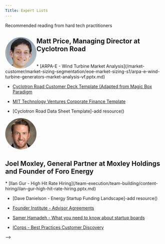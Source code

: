 ```yaml
---
Title: Expert Lists
---
```


<div class="home-lead-content">

<p class="intro-text">Recommended reading from hard tech practitioners</p>

<div markdown="1" class="medium-12 home-popular-resources">

<img src="Matt-Price-headshot-250x250.jpg" alt="Matt Price headshot" style="width:100px;height:100px;border-radius:50%;float:left">

<h2>Matt Price, Managing Director at Cyclotron Road</h2>
<br>
* 
  [ARPA-E - Wind Turbine Market Analysis](/market-customer/market-sizing-segmentation/eoe-market-sizing-s1/arpa-e-wind-turbine-generators-market-analysis-vf.pptx.md)

* 
  [Cyclotron Road Customer Deck Template (Adapted from Magic Box Paradigm](http://playbooks.cyclotronroad.org/market-customer/customer-deck/01%20-%20Examples%20-%20Customer%20Deck/cyclotron-road-customer-deck-template.pptx.md)

* 
  [MIT Technology Ventures Corporate Finance Template](http://playbooks.cyclotronroad.org/team-execution/ops-finance-accounting/01%20-%20Examples-%20P&L/mit-energy-ventures-financial-template-corp..xls.md)

*
  [Cyclotron Road Data Sheet Template]-add resource()

<img src="joel-moxley-250x250.jpg" alt="Joel Moxley headshot" style="width:100px;height:100px;border-radius:50%"> 
  
  <h2> Joel Moxley, General Partner at Moxley Holdings and Founder of Foro Energy </h2>
* 
  [Ilan Gur - High Hit Rate Hiring](/team-execution/team-building/content-hiring/ilan-gur-high-hit-rate-hiring.pptx.md)

* 
  [Dave Danielson - Energy Startup Funding Landscape]-add resource()

* 
  [Founder Institute - Advisor Agreements](/team-execution/team-building/content-early-stage-advisors/founder-institute-advisor-agreements-.webloc.md)

*
  [Samer Hamadeh - What you need to know about startup boards](/team-execution/board-of-directors-meetings/content-startup-boards/samer-hamadeh-what-you-need-to-know-about-startup-boards.webloc.md)
  
* 
  [ICorps - Best Practices Customer Discovery](/market-customer/customer-discovery/content-icorps-customer-discovery/icorps-best-practices-customer-discovery.pdf.md)

</div>

</div> -->
